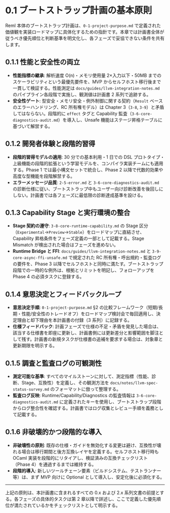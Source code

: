 # 0.1 ブートストラップ計画の基本原則

Reml 本体のブートストラップ計画は、`0-1-project-purpose.md` で定義された価値観を実装ロードマップに具体化するための指針です。本章では計画書全体が従うべき優先順位と判断基準を明文化し、各フェーズで妥協できない条件を共有します。

## 0.1.1 性能と安全性の両立
- **性能指標の継承**: 解析速度 O(n)・メモリ使用量 2×入力以下・50MB までのスケーラビリティという最優先要件を、MVP からセルフホスト移行後まで一貫して検証する。性能測定は `docs/guides/llvm-integration-notes.md` のパイプライン各段階で実施し、観測値は計画書 2 系列で追跡する。
- **安全性ゲート**: 型安全・メモリ安全・例外制御に関する契約（`Result` ベースのエラーハンドリング、RC 所有権モデル）は Chapter 3（`3-8`, `3-9`）と矛盾してはならない。段階的に `effect` タグと Capability 監査（`3-6-core-diagnostics-audit.md`）を導入し、Unsafe 機能はステージ昇格テーブルに基づいて解禁する。

## 0.1.2 開発者体験と段階的習得
- **段階的習得モデルの適用**: 30 分での基本利用・1 日での DSL プロトタイプ・上級機能の段階的拡張という学習モデルを、コンパイラ実装チームにも適用する。Phase 1 では最小構文セットで統合し、Phase 2 以降で代数的効果や高度な型機能を段階解禁する。
- **エラーメッセージ品質**: `2-5-error.md` と `3-6-core-diagnostics-audit.md` の診断仕様に従い、ブートストラップ中もユーザー向け診断改善を後回しにしない。計画書では各フェーズに最低限の診断達成基準を設ける。

## 0.1.3 Capability Stage と実行環境の整合
- **Stage 契約の遵守**: `3-8-core-runtime-capability.md` の Stage 区分（`Experimental`→`Preview`→`Stable`）をロードマップに直結させ、Capability 昇格条件をフェーズ定義の一部として記載する。Stage Mismatch が検出された場合はフェーズを進めない。
- **Runtime Bridge と FFI**: `docs/guides/llvm-integration-notes.md` と `3-9-core-async-ffi-unsafe.md` で規定された RC 所有権・呼出規約・監査ログの要件を、Phase 3 以降でセルフホストと同時に満たす。ブートストラップ段階での一時的な例外は、根拠とリミットを明記し、フォローアップを Phase 4 の必須タスクに登録する。

## 0.1.4 意思決定とフィードバックループ
- **意思決定手順**: `0-1-project-purpose.md` §2 の比較フレームワーク（短期/長期・性能/安全性のトレードオフ）をロードマップ検討会で毎回適用し、決定理由と却下理由を本計画書の付録（3 系列）に記録する。
- **仕様フィードバック**: 計画フェーズで仕様の不足・矛盾を発見した場合は、該当する仕様書を即座に更新し、計画書側には更新差分と影響範囲を脚注として残す。計画書の新規タスクが仕様書の追補を要求する場合は、対象章と更新期限を明示する。

## 0.1.5 調査と監査ログの可観測性
- **測定可能な基準**: すべてのマイルストーンに対して、測定指標（性能、診断、Stage、互換性）を定義し、その観測方法を `docs/notes/llvm-spec-status-survey.md` のフォーマットに倣って整理する。
- **監査ログ反映**: Runtime/Capability/Diagnostics の監査情報は `3-6-core-diagnostics-audit.md` に定義されたキーを使用し、ブートストラップ段階からログ整合性を確認する。計画書ではログ収集とレビュー手順を義務として記載する。

## 0.1.6 非破壊的かつ段階的な導入
- **非破壊性の原則**: 既存の仕様・ガイドを無効化する変更は避け、互換性が壊れる場合は移行期間と後方互換レイヤを定義する。セルフホスト移行時も OCaml 実装を段階的にリタイアし、検証済みの互換チェックリスト（Phase 4）を通過するまでは維持する。
- **段階的導入**: 新しいツールチェーン要素（ビルドシステム、テストランナー等）は、まず MVP 向けに Optional として導入し、安定化後に必須化する。

---

上記の原則は、本計画書に含まれるすべての 0.x および 2.x 系列文書の前提とする。各フェーズの具体的タスクは第 2 章以降で詳述し、ここで定義した優先順位が満たされているかをチェックリストとして明示する。
